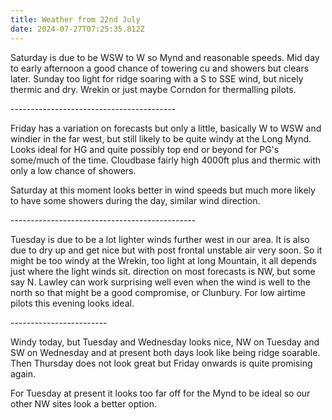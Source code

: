 ```yaml
---
title: Weather from 22nd July
date: 2024-07-27T07:25:35.812Z
---
```

Saturday is due to be WSW to W so Mynd and reasonable speeds.  Mid day to early afternoon a good chance of towering cu and showers but clears later.  Sunday too light for ridge soaring with a S to SSE wind, but nicely thermic and dry.  Wrekin or just maybe Corndon for thermalling pilots.

\-----------------------------------------

Friday has a variation on forecasts but only a little, basically W to WSW and windier in the far west, but still likely to be quite windy at the Long Mynd.  Looks ideal for HG and quite possibly top end or beyond for PG's some/much of the time.  Cloudbase fairly high 4000ft plus and thermic with only a low chance of showers.

Saturday at this moment looks better in wind speeds but much more likely to have some showers during the day, similar wind direction.

\----------------------------------------------

Tuesday is due to be a lot lighter winds further west in our area.  It is also due to dry up and get nice but with post frontal unstable air very soon.  So it might be too windy at the Wrekin, too light at long Mountain, it all depends just where the light winds sit.  direction on most forecasts is NW, but some say N.  Lawley can work surprising well even when the wind is well to the north so that might be a good compromise, or Clunbury.  For low airtime pilots this evening looks ideal.

\------------------------

Windy today, but Tuesday and Wednesday looks nice, NW on Tuesday and SW on Wednesday and at present both days look like being ridge soarable.  Then Thursday does not look great but Friday onwards is quite promising again.

For Tuesday at present it looks too far off for the Mynd to be ideal so our other NW sites look a better option.